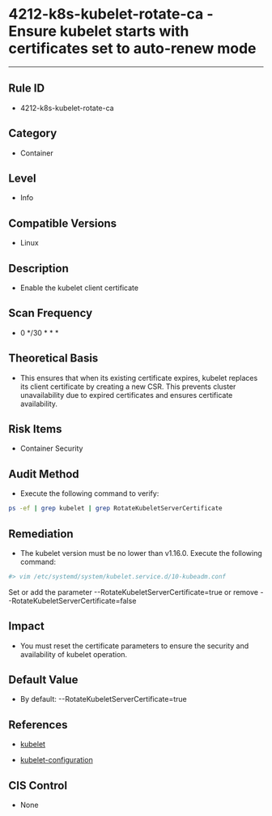 # 4212-k8s-kubelet-rotate-ca - Ensure kubelet starts with certificates set to auto-renew mode
---

## Rule ID

- 4212-k8s-kubelet-rotate-ca


## Category

- Container


## Level

- Info


## Compatible Versions


- Linux




## Description


- Enable the kubelet client certificate



## Scan Frequency
- 0 */30 * * *

## Theoretical Basis


- This ensures that when its existing certificate expires, kubelet replaces its client certificate by creating a new CSR. This prevents cluster unavailability due to expired certificates and ensures certificate availability.



## Risk Items


- Container Security



## Audit Method
- Execute the following command to verify:
```bash
ps -ef | grep kubelet | grep RotateKubeletServerCertificate
```



## Remediation
- The kubelet version must be no lower than v1.16.0.
Execute the following command:
```bash
#> vim /etc/systemd/system/kubelet.service.d/10-kubeadm.conf
```
Set or add the parameter --RotateKubeletServerCertificate=true or remove --RotateKubeletServerCertificate=false



## Impact


- You must reset the certificate parameters to ensure the security and availability of kubelet operation.




## Default Value


- By default: --RotateKubeletServerCertificate=true




## References


- [kubelet](https://github.com/kubernetes/kubernetes/pull/41912)

- [kubelet-configuration](https://kubernetes.io/docs/reference/command-line-tools-reference/kubelet-tls-bootstrapping/#kubelet-configuration)



## CIS Control


- None